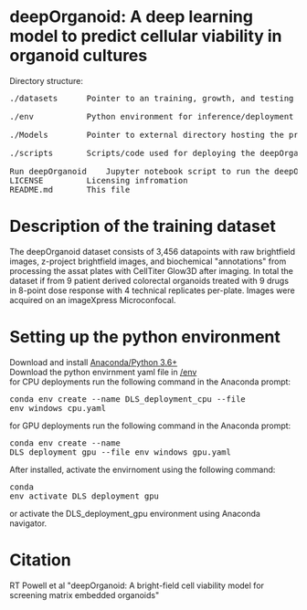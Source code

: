 # deepOrganoid: A deep learning model to predict cellular viability in organoid cultures
Directory structure:<br />
<pre>
./datasets		Pointer to an training, growth, and testing datasets<br />
./env			Python environment for inference/deployment<br />
./Models		Pointer to external directory hosting the pre-trained deepOrganoid model exported from DLS<br />
./scripts		Scripts/code used for deploying the deepOrganoid model<br />
Run deepOrganoid	Jupyter notebook script to run the deepOrganoid models
LICENSE			Licensing infromation
README.md		This file
</pre>

# Description of the training dataset
The deepOrganoid dataset consists of 3,456 datapoints with raw brightfield images, z-project brightfield images, and biochemical "annotations" from processing the assat plates with CellTiter Glow3D after imaging. In total the dataset if from 9 patient derived colorectal organoids treated with 9 drugs in 8-point dose response with 4 technical replicates per-plate. Images were acquired on an imageXpress Microconfocal.

# Setting up the python environment
Download and install [Anaconda/Python 3.6+](https://www.anaconda.com/)<br />
Download the python envirnment yaml file in [/env](https://github.com/ReidTPowell/deepOrganoid/tree/main/env)<br />
for CPU deployments run the following command in the Anaconda prompt:<br />
	<pre>conda env create --name DLS_deployment_cpu --file env_windows_cpu.yaml</pre>
for GPU deployments run the following command in the Anaconda prompt:<br />
	<pre>conda env create --name DLS_deployment_gpu --file env_windows_gpu.yaml</pre>
After installed, activate the envirnoment using the following command:<br />
	<pre>conda env activate DLS_deployment_gpu</pre>
or activate the DLS_deployment_gpu environment using Anaconda navigator.


# Citation
RT Powell et al "deepOrganoid: A bright-field cell viability model for screening matrix embedded organoids"
